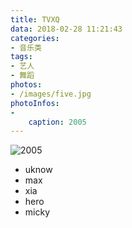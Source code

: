 ```yaml
---
title: TVXQ
data: 2018-02-28 11:21:43
categories:
- 音乐类
tags:
- 艺人
- 舞蹈
photos:
- /images/five.jpg
photoInfos:
-
	caption: 2005
---
```


![2005](/images/five.jpg)

* uknow
* max
* xia
* hero
* micky